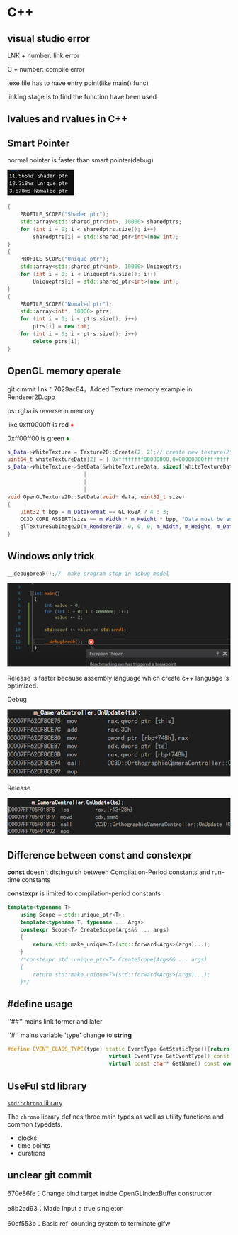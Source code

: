 # C++

## visual studio error

LNK + number: link error

C + number: compile error

.exe file has to have entry point(like main() func)

linking stage is to find the function have been used

## lvalues and rvalues in C++



## Smart Pointer

normal pointer is faster than smart pointer(debug)

![image-20211028184703699](image/image-20211028184703699.png)

```c++
{
    PROFILE_SCOPE("Shader ptr");
    std::array<std::shared_ptr<int>, 10000> sharedptrs;
    for (int i = 0; i < sharedptrs.size(); i++)
        sharedptrs[i] = std::shared_ptr<int>(new int);
}
{
    PROFILE_SCOPE("Unique ptr");
    std::array<std::shared_ptr<int>, 10000> Uniqueptrs;
    for (int i = 0; i < Uniqueptrs.size(); i++)
        Uniqueptrs[i] = std::shared_ptr<int>(new int);
}
{
    PROFILE_SCOPE("Nomaled ptr");
    std::array<int*, 10000> ptrs;
    for (int i = 0; i < ptrs.size(); i++)
        ptrs[i] = new int;
    for (int i = 0; i < ptrs.size(); i++)
        delete ptrs[i];
}
```



## OpenGL memory operate

git cimmit link：7029ac84，Added Texture memory example in Renderer2D.cpp

ps: rgba is reverse in memory

like 0xff0000ff is red <span style="color:red">♦</span>

0xff00ff00 is green <span style="color:green">♦</span>

```c++
s_Data->WhiteTexture = Texture2D::Create(2, 2);// create new texture(2*2)
uint64_t whiteTextureData[2] = { 0xffffffff00000000,0x00000000ffffffff };// Texture data include 4 pixel
s_Data->WhiteTexture->SetData(&whiteTextureData, sizeof(whiteTextureData));
						|
                        |
                        |
void OpenGLTexture2D::SetData(void* data, uint32_t size)
{
	uint32_t bpp = m_DataFormat == GL_RGBA ? 4 : 3;
	CC3D_CORE_ASSERT(size == m_Width * m_Height * bpp, "Data must be entire texture!");
	glTextureSubImage2D(m_RendererID, 0, 0, 0, m_Width, m_Height, m_DataFormat, GL_UNSIGNED_BYTE, data);// Read texture data from data's address
}
```

##  Windows only trick

```c++
__debugbreak();//  make program stop in debug model
```

![image-20211028181802016](image/image-20211028181802016.png)

Release is faster because assembly language which create c++ language is optimized.

Debug

![image-20211028183053452](image/image-20211028183053452.png)

Release

![image-20211028183532632](image/image-20211028183532632.png)

## Difference between const and constexpr

**const** doesn't distinguish between Compilation-Period constants and run-time constants

**constexpr** is limited to compilation-period constants

```c++
template<typename T>
	using Scope = std::unique_ptr<T>;
	template<typename T, typename ... Args>
	constexpr Scope<T> CreateScope(Args&& ... args)
	{
		return std::make_unique<T>(std::forward<Args>(args)...);
	}
	/*constexpr std::unique_ptr<T> CreateScope(Args&& ... args)
	{
		return std::make_unique<T>(std::forward<Args>(args)...);
	}*/
```



## #define usage 

''##'' mains link former and later

''#'' mains variable 'type' change to **string**

```c++
#define EVENT_CLASS_TYPE(type) static EventType GetStaticType(){return EventType::##type;}\ 
								virtual EventType GetEventType() const override {return GetStaticType();}\
								virtual const char* GetName() const override{return #type;}
```

## UseFul std library

[`std::chrono` library](https://en.cppreference.com/w/cpp/chrono)

The `chrono` library defines three main types as well as utility functions and common typedefs.

- clocks
- time points
- durations

## unclear git commit 

  670e86fe：Change bind target inside OpenGLIndexBuffer constructor

 e8b2ad93：Made Input a true singleton

60cf553b：Basic ref-counting system to terminate glfw

